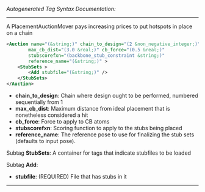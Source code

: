 <!-- THIS IS AN AUTOGENERATED FILE: Don't edit it directly, instead change the schema definition in the code itself. -->

_Autogenerated Tag Syntax Documentation:_

---
A PlacementAuctionMover pays increasing prices to put hotspots in place on a chain

```xml
<Auction name="(&string;)" chain_to_design="(2 &non_negative_integer;)"
        max_cb_dist="(3.0 &real;)" cb_force="(0.5 &real;)"
        stubscorefxn="(backbone_stub_constraint &string;)"
        reference_name="(&string;)" >
    <StubSets >
        <Add stubfile="(&string;)" />
    </StubSets>
</Auction>
```

-   **chain_to_design**: Chain where design ought to be performed, numbered sequentially from 1
-   **max_cb_dist**: Maximum distance from ideal placement that is nonetheless considered a hit
-   **cb_force**: Force to apply to CB atoms
-   **stubscorefxn**: Scoring function to apply to the stubs being placed
-   **reference_name**: The reference pose to use for finalizing the stub sets (defaults to input pose).


Subtag **StubSets**:   A container for tags that indicate stubfiles to be loaded



Subtag **Add**:   

-   **stubfile**: (REQUIRED) File that has stubs in it

---
